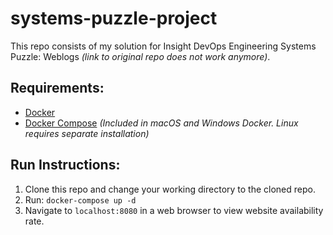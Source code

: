 # systems-puzzle-project

This repo consists of my solution for Insight DevOps Engineering Systems Puzzle: Weblogs *(link to original repo does not work anymore)*. 

## Requirements: 
* [Docker](https://www.docker.com/)
* [Docker Compose](https://docs.docker.com/compose/) *(Included in macOS and Windows Docker. Linux requires separate installation)*

## Run Instructions: 
1. Clone this repo and change your working directory to the cloned repo. 
1. Run: `docker-compose up -d`
1. Navigate to `localhost:8080` in a web browser to view website availability rate. 
